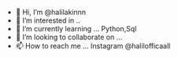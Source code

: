 - 👋 Hi, I’m @halilakinnn
- 👀 I’m interested in ..
- 🌱 I’m currently learning ... Python,Sql
- 💞️ I’m looking to collaborate on ...
- 📫 How to reach me ... Instagram @halilofficaall

<!---
halilakinnn/halilakinnn is a ✨ special ✨ repository because its `README.md` (this file) appears on your GitHub profile.
You can click the Preview link to take a look at your changes.
--->
